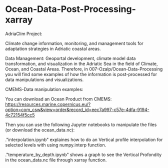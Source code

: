 # Ocean-Data-Post-Processing-xarray

AdriaClim Project:

Climate change information, monitoring, and management tools for adaptation strategies in Adriatic coastal areas.

Data Management: Geoportal development, climate model data transformation, and visualization in the Adriatic Sea in the field of Climate, Ocean, and Coastal Areas. Therefore, in 007-Ozalp/Ocean-Data-Processing you will find some examples of how the information is post-processed for data manipulations and visualizations.

CMEMS-Data manipulation examples:

You can download an Ocean Product from CMEMS:
https://resources.marine.copernicus.eu/?option=com_csw&view=order&record_id=eec7a997-c57e-4dfa-9194-4c72154f5cc5

Then you can use the following Jupyter notebooks to manipulate the files (or download the ocean_data.nc):

."interpolation.ipynb" explaines how to do an Vertical profile interpolation for selected levels with using numpy.interp function.

."temperature_by_depth.ipynb" shows a graph to see the Vertical Profondity in the ocean_data.nc file through xarray function.
